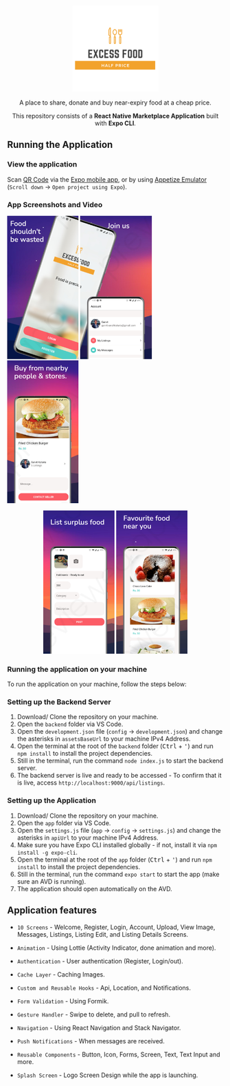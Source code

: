 <p align="center">
    <a href="https://expo.io/@garvitkat/projects/freefood">
        <img src="app/assets/logo-red.png" width="200" alt="Surplus Food Half Price Logo"/>
    </a>

</p>

<p align="center">
    A place to share, donate and buy near-expiry food at a cheap price.
</p>


<p align="center">
    This repository consists of a <strong>React Native Marketplace Application</strong> built with <strong>Expo CLI</strong>.
</p>

## Running the Application

### View the application

Scan [QR Code](https://expo.io/@garvitkat/projects/freefood) via the [Expo mobile app](https://play.google.com/store/apps/details?id=host.exp.exponent), or by using [Appetize Emulator](https://expo.io/appetize-simulator?url=https://expo.io/@garvitkat/freefood) (`Scroll down` &#8594; `Open project using Expo`).

### App Screenshots and Video
<!-- <img src="app/assets/App Mockup.png" width="100%" alt="Mockup for application"/> -->
<p float="left">
  <img src="/screenshots/image1.jpeg" width="33%" />
  <img src="screenshots/image2.jpeg" width="33%" /> 
  <img src="screenshots/image3.jpeg" width="33%" />
</p>
<p float="left" align="center">
  <img src="/screenshots/image4.jpeg" width="33%" />
  <img src="screenshots/image5.jpeg" width="33%" /> 
</p>

### Running the application on your machine

To run the application on your machine, follow the steps below:

### Setting up the Backend Server

  1. Download/ Clone the repository on your machine.
  2. Open the `backend` folder via VS Code.
  3. Open the `development.json` file (`config` &#8594; `development.json`) and change the asterisks in `assetsBaseUrl` to your machine IPv4 Address.
  4. Open the terminal at the root of the `backend` folder (<kbd>Ctrl</kbd> + <kbd>'</kbd>) and run `npm install` to install the project dependencies.
  5. Still in the terminal, run the command `node index.js` to start the backend server.
  6. The backend server is live and ready to be accessed - To confirm that it is live, access `http://localhost:9000/api/listings`.

### Setting up the Application

  1. Download/ Clone the repository on your machine.
  2. Open the `app` folder via VS Code.
  3. Open the `settings.js` file (`app` &#8594; `config` &#8594; `settings.js`) and change the asterisks in `apiUrl` to your machine IPv4 Address.
  4. Make sure you have Expo CLI installed globally - if not, install it via `npm install -g expo-cli`.
  5. Open the terminal at the root of the `app` folder (<kbd>Ctrl</kbd> + <kbd>'</kbd>) and run `npm install` to install the project dependencies.
  6. Still in the terminal, run the command `expo start` to start the app (make sure an AVD is running).
  7. The application should open automatically on the AVD.

## Application features

* `10 Screens` - Welcome, Register, Login, Account, Upload, View Image, Messages, Listings, Listing Edit, and Listing Details Screens.

* `Animation` - Using Lottie (Activity Indicator, done animation and more).

* `Authentication` - User authentication (Register, Login/out).

* `Cache Layer` - Caching Images.

* `Custom and Reusable Hooks` - Api, Location, and Notifications.

* `Form Validation` - Using Formik.

* `Gesture Handler` - Swipe to delete, and pull to refresh.

* `Navigation` - Using React Navigation and Stack Navigator.

* `Push Notifications` - When messages are received.

* `Reusable Components` - Button, Icon, Forms, Screen, Text, Text Input and more.

* `Splash Screen` - Logo Screen Design while the app is launching.

